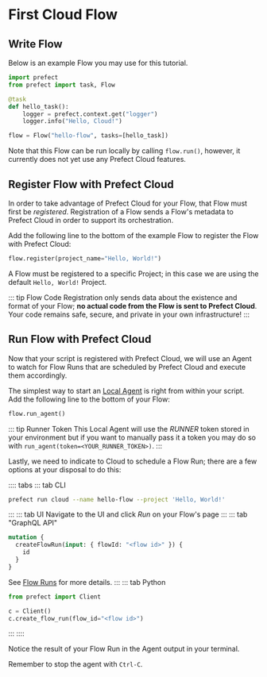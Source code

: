 # First Cloud Flow

## Write Flow

Below is an example Flow you may use for this tutorial.

```python
import prefect
from prefect import task, Flow

@task
def hello_task():
    logger = prefect.context.get("logger")
    logger.info("Hello, Cloud!")

flow = Flow("hello-flow", tasks=[hello_task])
```

Note that this Flow can be run locally by calling `flow.run()`, however, it currently does not yet use any Prefect Cloud features.

## Register Flow with Prefect Cloud

In order to take advantage of Prefect Cloud for your Flow, that Flow must first be _registered_. Registration of a Flow sends a Flow's metadata to Prefect Cloud in order to support its orchestration.

Add the following line to the bottom of the example Flow to register the Flow with Prefect Cloud:

```python
flow.register(project_name="Hello, World!")
```

A Flow must be registered to a specific Project; in this case we are using the default `Hello, World!` Project.

::: tip Flow Code
Registration only sends data about the existence and format of your Flow; **no actual code from the Flow is sent to Prefect Cloud**. Your code remains safe, secure, and private in your own infrastructure!
:::

## Run Flow with Prefect Cloud

Now that your script is registered with Prefect Cloud, we will use an Agent to watch for Flow Runs that are scheduled by Prefect Cloud and execute them accordingly.

The simplest way to start an [Local Agent](/cloud/agents/local.html) is right from within your script. Add the following line to the bottom of your Flow:

```python
flow.run_agent()
```

::: tip Runner Token
This Local Agent will use the _RUNNER_ token stored in your environment but if you want to manually pass it a token you may do so with `run_agent(token=<YOUR_RUNNER_TOKEN>)`.
:::

Lastly, we need to indicate to Cloud to schedule a Flow Run; there are a few options at your disposal to do this:

:::: tabs
::: tab CLI

```bash
prefect run cloud --name hello-flow --project 'Hello, World!'
```

:::
::: tab UI
Navigate to the UI and click _Run_ on your Flow's page
:::
::: tab "GraphQL API"

```graphql
mutation {
  createFlowRun(input: { flowId: "<flow id>" }) {
    id
  }
}

```

See [Flow Runs](/cloud/concepts/flow_runs.html#flow-runs) for more details.
:::
::: tab Python

```python
from prefect import Client

c = Client()
c.create_flow_run(flow_id="<flow id>")
```

:::
::::

Notice the result of your Flow Run in the Agent output in your terminal.

Remember to stop the agent with `Ctrl-C`.
